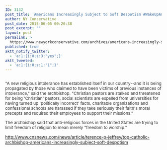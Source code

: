 ```yaml
---
ID: 3132
post_title: 'Americans Increasingly Subject to Soft Despotism #WakeUpAmerica #ReligousFreedom #ProudAmerican'
author: NY Conservative
post_date: 2015-06-05 00:20:38
post_excerpt: ""
layout: post
permalink: >
  https://www.newyorkconservative.com/archives/americans-increasingly-subject-to-soft-despotism-wakeupamerica-religousfreedom-proudamerican/
published: true
aktt_notify_twitter:
  - 'a:1:{i:0;s:3:"yes";}'
aktt_tweeted:
  - 'a:1:{i:0;s:1:"1";}'
---
```

<p><img src="http://www.newyorkconservative.com/wp-content/uploads/2015/06/060515_0419_AmericansIn1.jpg" alt="" />
	</p><p><span style="color:#333333;font-size:10pt">"A new religious intolerance has established itself in our country--and it is being propagated by those who claimed to have been victims of previous instances of intolerance," said the archbishop. "Christian pastors are stalked and threatened for being 'Christian' pastors, social scientists are expelled from universities for having turned up 'politically incorrect' facts, charitable organizations and confessional schools are harassed if they take seriously their faith's moral precepts and required their employees to support their missions."
</span></p><p><span style="color:#333333;font-size:10pt">The archbishop said that anti-religious forces in the United States are trying to limit freedom of religion to mean merely "freedom to worship."
</span></p><p><a href="http://www.cnsnews.com/news/article/terence-p-jeffrey/top-catholic-archbishop-americans-increasingly-subject-soft-despotism">http://www.cnsnews.com/news/article/terence-p-jeffrey/top-catholic-archbishop-americans-increasingly-subject-soft-despotism</a>
	</p>